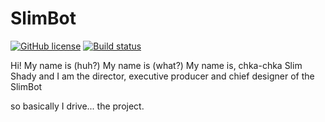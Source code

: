 # SlimBot
[![GitHub license](https://img.shields.io/badge/license-MIT-blue.svg)](https://github.com/leestoge/SlimBot/blob/master/LICENSE)
[![Build status](https://ci.appveyor.com/api/projects/status/p6jmkiy4rsa3rw1f?svg=true)](https://ci.appveyor.com/project/leestoge/slimbot)

Hi! My name is (huh?)
My name is (what?)
My name is, chka-chka Slim Shady and I am the director, executive producer and chief designer of the SlimBot


so basically I drive... the project.

